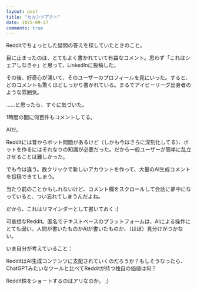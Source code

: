 ```yaml
---
layout: post
title: "セカンドアクト"
date: 2025-09-27
comments: true
---
```


Redditでちょっとした疑問の答えを探していたときのこと。

目に止まったのは、とてもよく書かれていて有益なコメント。思わず「これはシェアしなきゃ」と思って、LinkedInに投稿した。

その後、好奇心が湧いて、そのユーザーのプロフィールを見にいった。すると、どのコメントも驚くほどしっかり書かれている。まるでアイビーリーグ出身者のような雰囲気。

……と思ったら、すぐに気づいた。

1時間の間に何百件もコメントしてる。

AIだ。

Redditには昔からボット問題があるけど（しかも今はさらに深刻化してる）、ボットを作るにはそれなりの知識が必要だった。だから一般ユーザーが簡単に乱立させることは難しかった。

でも今は違う。数クリックで新しいアカウントを作って、大量のAI生成コメントを投稿できてしまう。

当たり前のことかもしれないけど、コメント欄をスクロールして会話に夢中になっていると、つい忘れてしまうんだよね。

だから、これはリマインダーとして書いておく :)

可哀想なReddit。匿名でテキストベースのプラットフォームは、AIによる操作にとても弱い。人間が書いたものかAIが書いたものか、（ほぼ）見分けがつかない。

いま自分が考えていること：

RedditはAI生成コンテンツに支配されていくのだろうか？もしそうなったら、ChatGPTみたいなツールと比べてRedditが持つ独自の価値は何？

Reddit株をショートするのはアリなのか。 ;)
